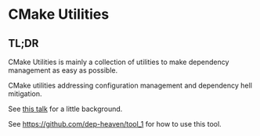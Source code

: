 # CMake Utilities 

## TL;DR

CMake Utilities is mainly a collection of utilities to make dependency management as easy as possible.     



CMake utilities addressing configuration management and dependency hell mitigation.

See [this talk](https://github.com/daixtrose/saying-goodbye-to-dependency-hell) for a little background.

See https://github.com/dep-heaven/tool_1 for how to use this tool.  
